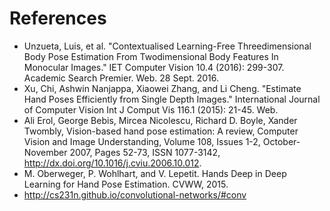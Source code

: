 # References

* Unzueta, Luis, et al. "Contextualised Learning-Free Threedimensional Body Pose Estimation From Twodimensional Body Features In Monocular Images." IET Computer Vision 10.4 (2016): 299-307. Academic Search Premier. Web. 28 Sept. 2016.
* Xu, Chi, Ashwin Nanjappa, Xiaowei Zhang, and Li Cheng. "Estimate Hand Poses Efficiently from Single Depth Images." International Journal of Computer Vision Int J Comput Vis 116.1 (2015): 21-45. Web.
* Ali Erol, George Bebis, Mircea Nicolescu, Richard D. Boyle, Xander Twombly, Vision-based hand pose estimation: A review, Computer Vision and Image Understanding, Volume 108, Issues 1-2, October-November 2007, Pages 52-73, ISSN 1077-3142, http://dx.doi.org/10.1016/j.cviu.2006.10.012.
* M. Oberweger, P. Wohlhart, and V. Lepetit. Hands Deep in Deep Learning for Hand Pose Estimation. CVWW, 2015.
* http://cs231n.github.io/convolutional-networks/#conv
